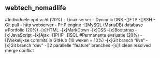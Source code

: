 ## webtech_nomadlife
#Individuele opdracht (20%)
-[](PYNQ) Linux server
-[](cPanel) Dynamic DNS
-[]FTP
-[]SSH
-[](GitHub) Git pull
-[](Caddy) http webserver
-[](FastCGI) PHP engine
-[]MySQL (MariaDB) database
#Portfolio (20%)
-[x]HTML
-[x]MarkDown
-[x]CSS
-[x]Bootstrap
-[x]JavaScript
-[x]Ajax
-[]PHP
-[]SQL
#Permanente evaluatie (20%)
-[]Wekelijkse commits in GitHub (10 weken = 10%)
-[x]Git branch “live”
-[x]Git branch “dev”
-[]2 parallelle “feature” branches
-[x]1 clean resolved merge conflict